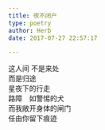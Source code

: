 ```yaml
---  
title: 夜不闭户  
type: poetry  
author: Herb  
date: 2017-07-27 22:57:17  

---  
```

这人间 不是来处  
而是归途  
星夜下的行走  
路障　如警惕的犬  
而我敞开身体的闸门  
任由你留下痕迹